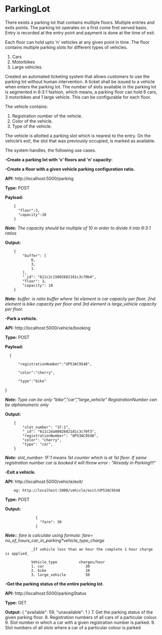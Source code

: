 # ParkingLot

There exists a parking lot that contains multiple floors. Multiple entries and exits points. The parking lot operates on a first come first served basis. Entry is recorded at the entry point and payment is done at the time of exit.

Each floor can hold upto ‘n’ vehicles at any given point in time. The floor contains multiple parking slots for different types of vehicles.
1. Cars
2. Motorbikes
3. Large vehicles.

Created an automated ticketing system that allows customers to use the parking lot without human intervention. A ticket shall be issued to a vehicle when enters the parking lot.
The number of slots available in the parking lot is segmented in 6:3:1 fashion, which means, a parking floor can hold 6 cars, 3 motorbikes and 1 large vehicle. This can be configurable for each floor.

The vehicle contains:
1. Registration number of the vehicle.
2. Color of the vehicle.
3. Type of the vehicle.

The vehicle is allotted a parking slot which is nearest to the entry. On the vehicle’s exit, the slot that was previously occupied, is marked as available.

The system handles, the following use cases.

**-Create a parking lot with ‘x’ floors and 'n' capacity:**

**-Create a floor with a given vehicle parking configuration ratio.**

**API:** http://localhost:5000/parking

**Type:** POST

**Payload:** 

        {
          "floor":3,
          "capacity":10
        }
        
_**Note:** The capacity should be multiple of 10 in order to divide it into 6:3:1 ratios_

**Output:**

        {
            "buffer": [
                6,
                3,
                1
            ],
            "_id": "611c2c15002682181c3c70b4",
            "floor": 3,
            "capacity": 10
        }

_**Note:** buffer: is ratio buffer where 1st element is car capacity per floor, 2nd element is bike capacity per floor and 3rd element is large_vehicle capacity per floor._

**-Park a vehicle.**

**API:** http://localhost:5000/vehicle/booking

**Type:** POST

**Payload:**

      {

          "registrationNumber":"UP53AC9548",

          "color":"cherry",

          "type":"bike"

   }
   
_**Note:** Type can be only "bike","car","large_vehicle"_
_RegistrationNumber can be alphanumeric only_
        
        
**Output:**

        {
            "slot_number": "1F:1",
            "_id": "611c2da8002682181c3c70f3",
            "registrationNumber": "UP53AC9548",
            "color": "cherry",
            "type": "car",
        }
        
**_Note:_** _slot_number: 1F:1 means 1st counter which is at 1st floor.
            If same registration number car is booked it will throw error : "Already in Parking!!!"_
            
            
**-Exit a vehicle.**

 **API:** http://localhost:5000/vehicle/exit/<RegistrationNumber>
        
        eg: http://localhost:5000/vehicle/exit/UP53AC9548
        
**Type:** POST
        
**Output:**
        
                  {
                    "fare": 30
                  }
        
        
_**Note:**_: _fare is calculate using formula:
                fare= no_of_hours_car_in_parking*vehicle_type_charge_
        
                _If vehicle less than an hour the complete 1 hour charge is applied_
        
                Vehicle_type          charges/hour
                1. car                   30
                2. bike                  10
                3. large_vehicle         50
  
**-Get the parking status of the entire parking lot.**
        
**API:** http://localhost:5000/parkingStatus

**Type:** GET

**Output:**
                {
                    "available": 59,
                    "unavailable": 1
                }
7. Get the parking status of the given parking floor.
8. Registration numbers of all cars of a particular colour.
9. Slot number in which a car with a given registration number is parked.
9. Slot numbers of all slots where a car of a particular colour is parked
